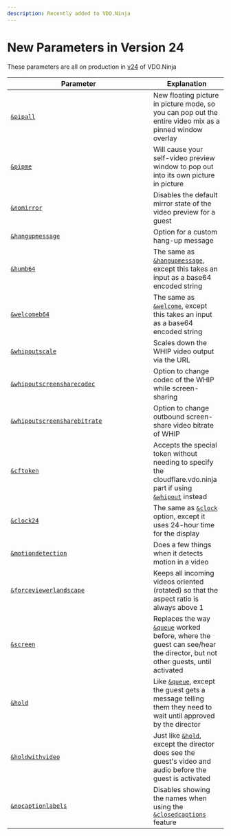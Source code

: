 ```yaml
---
description: Recently added to VDO.Ninja
---
```


# New Parameters in Version 24

These parameters are all on production in [v24](../releases/v24.md) of VDO.Ninja

<table><thead><tr><th width="316">Parameter</th><th>Explanation</th></tr></thead><tbody><tr><td><a href="design-parameters/and-pipall-alpha.md"><code>&#x26;pipall</code></a></td><td>New floating picture in picture mode, so you can pop out the entire video mix as a pinned window overlay</td></tr><tr><td><a href="design-parameters/and-pipme-alpha.md"><code>&#x26;pipme</code></a></td><td>Will cause your self-video preview window to pop out into its own picture in picture</td></tr><tr><td><a href="design-parameters/and-nomirror-alpha.md"><code>&#x26;nomirror</code></a></td><td>Disables the default mirror state of the video preview for a guest</td></tr><tr><td><a href="setup-parameters/and-hangupmessage-alpha.md"><code>&#x26;hangupmessage</code></a></td><td>Option for a custom hang-up message</td></tr><tr><td><a href="setup-parameters/and-humb64-alpha.md"><code>&#x26;humb64</code></a></td><td>The same as <a href="setup-parameters/and-hangupmessage-alpha.md"><code>&#x26;hangupmessage</code></a>, except this takes an input as a base64 encoded string</td></tr><tr><td><a href="setup-parameters/and-welcomeb64-alpha.md"><code>&#x26;welcomeb64</code></a></td><td>The same as <a href="../newly-added-parameters/and-welcome.md"><code>&#x26;welcome</code></a>, except this takes an input as a base64 encoded string</td></tr><tr><td><a href="whip-parameters/and-whipoutscale-alpha.md"><code>&#x26;whipoutscale</code></a></td><td>Scales down the WHIP video output via the URL</td></tr><tr><td><a href="whip-parameters/and-whipoutscreensharecodec-alpha.md"><code>&#x26;whipoutscreensharecodec</code></a></td><td>Option to change codec of the WHIP while screen-sharing</td></tr><tr><td><a href="whip-parameters/and-whipoutscreensharebitrate-alpha.md"><code>&#x26;whipoutscreensharebitrate</code></a></td><td>Option to change outbound screen-share video bitrate of WHIP</td></tr><tr><td><a href="whip-parameters/and-cftoken-alpha.md"><code>&#x26;cftoken</code></a></td><td>Accepts the special token without needing to specify the cloudflare.vdo.ninja part if using <a href="whip-parameters/and-whipout.md"><code>&#x26;whipout</code></a> instead</td></tr><tr><td><a href="settings-parameters/and-clock24-alpha.md"><code>&#x26;clock24</code></a></td><td>The same as <a href="settings-parameters/and-clock.md"><code>&#x26;clock</code></a> option, except it uses 24-hour time for the display</td></tr><tr><td><a href="mixer-scene-parameters/and-motiondetection-alpha.md"><code>&#x26;motiondetection</code></a></td><td>Does a few things when it detects motion in a video</td></tr><tr><td><a href="mixer-scene-parameters/and-forceviewerlandscape-alpha.md"><code>&#x26;forceviewerlandscape</code></a></td><td>Keeps all incoming videos oriented (rotated) so that the aspect ratio is always above 1</td></tr><tr><td><a href="guest-queuing-parameters/and-screen-alpha.md"><code>&#x26;screen</code></a></td><td>Replaces the way <a href="../general-settings/queue.md"><code>&#x26;queue</code></a> worked before, where the guest can see/hear the director, but not other guests, until activated</td></tr><tr><td><a href="guest-queuing-parameters/and-hold-alpha.md"><code>&#x26;hold</code></a></td><td>Like <a href="../general-settings/queue.md"><code>&#x26;queue</code></a>, except the guest gets a message telling them they need to wait until approved by the director</td></tr><tr><td><a href="guest-queuing-parameters/and-holdwithvideo-alpha.md"><code>&#x26;holdwithvideo</code></a></td><td>Just like <a href="guest-queuing-parameters/and-hold-alpha.md"><code>&#x26;hold</code></a>, except the director does see the guest's video and audio before the guest is activated</td></tr><tr><td><a href="settings-parameters/and-nocaptionlabels.md"><code>&#x26;nocaptionlabels</code></a></td><td>Disables showing the names when using the <a href="settings-parameters/and-closedcaptions.md"><code>&#x26;closedcaptions</code></a> feature</td></tr></tbody></table>
